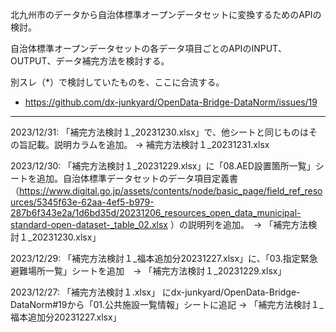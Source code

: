北九州市のデータから自治体標準オープンデータセットに変換するためのAPIの検討。

自治体標準オープンデータセットの各データ項目ごとのAPIのINPUT、OUTPUT、データ補完方法を検討する。

別スレ（*）で検討していたものを、ここに合流する。
* https://github.com/dx-junkyard/OpenData-Bridge-DataNorm/issues/19

----- 

2023/12/31:
「補完方法検討１_20231230.xlsx」で、他シートと同じものはその旨記載。説明カラムを追加。 -> 補完方法検討１_20231231.xlsx



2023/12/30:
「補完方法検討１_20231229.xlsx」に「08.AED設置箇所一覧」シートを追加。自治体標準データセットのデータ項目定義書（https://www.digital.go.jp/assets/contents/node/basic_page/field_ref_resources/5345f63e-62aa-4ef5-b979-287b6f343e2a/1d6bd35d/20231206_resources_open_data_municipal-standard-open-dataset-_table_02.xlsx ）の説明列を追加。　-> 「補完方法検討１_20231230.xlsx」


2023/12/29:
「補完方法検討１_福本追加分20231227.xlsx」に、「03.指定緊急避難場所一覧」シートを追加　-> 「補完方法検討１_20231229.xlsx」


2023/12/27:
「補完方法検討１.xlsx」 にdx-junkyard/OpenData-Bridge-DataNorm#19から「01.公共施設一覧情報」シートに追記 -> 「補完方法検討１_福本追加分20231227.xlsx」


